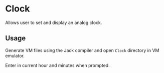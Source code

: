 # Clock

Allows user to set and display an analog clock.

## Usage

Generate VM files using the Jack compiler and open `Clock` directory in VM emulator.

Enter in current hour and minutes when prompted.